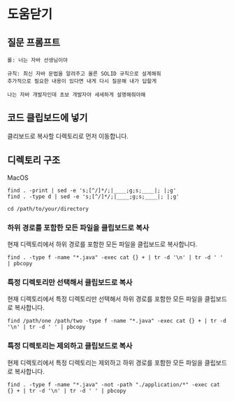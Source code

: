 # 도움닫기

## 질문 프롬프트

```text
롤: 너는 자바 선생님이야

규칙: 최신 자바 문법을 알려주고 올른 SOLID 규칙으로 설계해줘
추가적으로 필요한 내용이 있다면 내게 다시 질문해 내가 답할게

나는 자바 개발자인데 초보 개발자야 세세하게 설명해줘야해
```

## 코드 클립보드에 넣기

클리보드로 복사할 디렉토리로 먼저 이동합니다.

## 디렉토리 구조

MacOS
```shell
find . -print | sed -e 's;[^/]*/;|____;g;s;____|; |;g'
find . -type d | sed -e 's;[^/]*/;|____;g;s;____|; |;g'
```

```shell
cd /path/to/your/directory
```

### 하위 경로를 포함한 모든 파일을 클립보드로 복사

현재 디렉토리에서 하위 경로를 포함한 모든 파일을 클립보드로 복사합니다.

```shell
find . -type f -name "*.java" -exec cat {} + | tr -d '\n' | tr -d ' ' | pbcopy
```

### 특정 디렉토리만 선택해서 클립보드로 복사

현재 디렉토리에서 특정 디렉토리만 선택해서 하위 경로를 포함한 모든 파일을 클립보드로 복사합니다.

```shell
find /path/one /path/two -type f -name "*.java" -exec cat {} + | tr -d '\n' | tr -d ' ' | pbcopy
```

### 특정 디렉토리는 제외하고 클립보드로 복사

현제 디렉토리에서 특정 디렉토리는 제외하고 하위 경로를 포함한 모든 파일을 클립보드로 복사합니다.

```shell
find . -type f -name "*.java" -not -path "./application/*" -exec cat {} + | tr -d '\n' | tr -d ' ' | pbcopy
```
